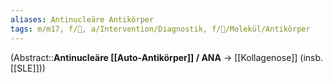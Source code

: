 ```yaml
---
aliases: Antinucleäre Antikörper
tags: m/m17, f/💉, a/Intervention/Diagnostik, f/🧪/Molekül/Antikörper
---
```

(Abstract::**Antinucleäre [[Auto-Antikörper]] / ANA** → [[Kollagenose]] (insb. [[SLE]]))